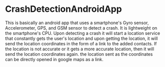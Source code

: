 # CrashDetectionAndroidApp

This is basically an android app that uses a smartphone's Gyro sensor, Accelerometer, GPS, and GSM sensor to detect a crash. It is lightweight on the smartphone's CPU. Upon detecting a crash it will start a location service that constantly gets the user's location and upon getting the location, it will send the location coordinates in the form of a link to the added contacts. If the location is not accurate or it gets a more accurate location, then it will send the location coordinates again. the location sent as the coordinates can be directly opened in google maps as a link.
